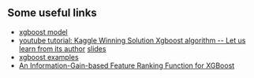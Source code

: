 ## Some useful links
- [xgboost model](http://xgboost.readthedocs.org/en/latest/model.html)
- [youtube tutorial: Kaggle Winning Solution Xgboost algorithm -- Let us learn from its author](https://www.youtube.com/watch?v=ufHo8vbk6g4) [slides](http://www.slideshare.net/ShangxuanZhang/kaggle-winning-solution-xgboost-algorithm-let-us-learn-from-its-author)
- [xgboost examples](https://github.com/dmlc/xgboost/tree/master/demo)
- [An Information-Gain-based Feature Ranking Function for XGBoost](https://www.linkedin.com/pulse/information-gain-based-feature-ranking-function-xgboost-richard-xie?trk=prof-post)